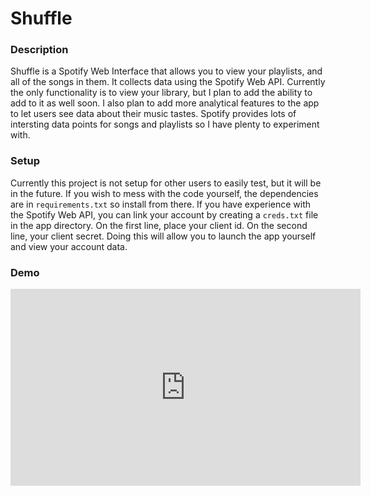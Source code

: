 # Shuffle

### Description
Shuffle is a Spotify Web Interface that allows you to view your playlists, and all of the songs in them. It collects data using the Spotify Web API. Currently the only functionality is to view your library, but I plan to add the ability to add to it as well soon. I also plan to add more analytical features to the app to let users see data about their music tastes. Spotify provides lots of intersting data points for songs and playlists so I have plenty to experiment with. 

### Setup
Currently this project is not setup for other users to easily test, but it will be in the future. If you wish to mess with the code yourself, the dependencies are in `requirements.txt` so install from there. If you have experience with the Spotify Web API, you can link your account by creating a `creds.txt` file in the app directory. On the first line, place your client id. On the second line, your client secret. Doing this will allow you to launch the app yourself and view your account data.

### Demo
<iframe width="560" height="315" src="https://www.youtube.com/embed/XUqPH7kG1Hs" title="YouTube video player" frameborder="0" allow="accelerometer; autoplay; clipboard-write; encrypted-media; gyroscope; picture-in-picture" allowfullscreen></iframe>
